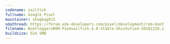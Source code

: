 ```yaml
---
codename: sailfish
fullname: Google Pixel
maintainer: shagbag913
xdathread: https://forum.xda-developers.com/pixel/development/rom-bootleggersrom-3-5-madstinky-t3877760/
filename: BootleggersROM-Pie4sailfish.4.0-Stable-Shishufied-20181228.zip
buildsize: 524.5MB
---
```

